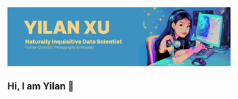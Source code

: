 <img src="https://github.com/yx2521/yx2521/blob/main/banner.jpg?raw=true" alt="banner showing Yilan Xu - Naturally Inquisitive Data Scientist">

## Hi, I am Yilan 🪼

<!--
**yx2521/yx2521** is a ✨ _special_ ✨ repository because its `README.md` (this file) appears on your GitHub profile.

Here are some ideas to get you started:

- 🔭 I’m currently working on ...
- 🌱 I’m currently learning ...
- 👯 I’m looking to collaborate on ...
- 🤔 I’m looking for help with ...
- 💬 Ask me about ...
- 📫 How to reach me: ...
- 😄 Pronouns: ...
- ⚡ Fun fact: ...
-->
